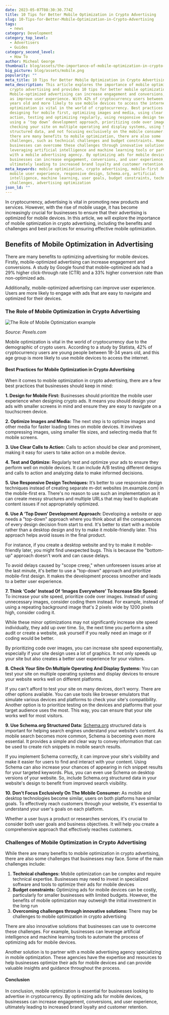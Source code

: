 ```yaml
---
date: 2023-05-07T08:30:30.774Z
title: 10 Tips for Better Mobile Optimization in Crypto Advertising
slug: 10-Tips-for-Better-Mobile-Optimization-in-Crypto-Advertising
tags:
  - news
category: Development
category_top_level:
  - Advertisers
  - Guides
category_second_level:
  - How To
author: Micheal George
thumbnail: blog/assets/the-importance-of-mobile-optimization-in-crypto-advertising.png
big_picture: blog/assets/mobile.png
popularity: ""
meta_title: 10 Tips for Better Mobile Optimization in Crypto Advertising
meta_description: This article explores the importance of mobile optimization in
  crypto advertising and provides 10 tips for better mobile optimization.
  Mobile-optimized advertising can increase engagement and conversions, as well
  as improve user experience. With 42% of cryptocurrency users between 18-34
  years old and more likely to use mobile devices to access the internet, mobile
  optimization is vital in the world of cryptocurrency. Best practices include
  designing for mobile first, optimizing images and media, using clear calls to
  action, testing and optimizing regularly, using responsive design techniques,
  using a ‘top down’ development approach, prioritizing code over images,
  checking your site on multiple operating and display systems, using Schema.org
  structured data, and not focusing exclusively on the mobile consumer.  While
  there are many benefits to mobile optimization, there are also some
  challenges, such as technical challenges and budget constraints. However,
  businesses can overcome these challenges through innovative solutions such as
  leveraging artificial intelligence and machine learning tools or partnering
  with a mobile advertising agency. By optimizing ads for mobile devices,
  businesses can increase engagement, conversions, and user experience,
  ultimately leading to increased brand loyalty and customer retention.
meta_keywords: mobile optimization, crypto advertising, mobile-first design,
  mobile user experience, responsive design, Schema.org, artificial
  intelligence, machine learning, user goals, budget constraints, technical
  challenges, advertising optimization
json_ld: ""
---
```

In cryptocurrency, advertising is vital in promoting new products and services. However, with the rise of mobile usage, it has become increasingly crucial for businesses to ensure that their advertising is optimized for mobile devices. In this article, we will explore the importance of mobile optimization in crypto advertising, including the benefits and challenges and best practices for ensuring effective mobile optimization.

## Benefits of Mobile Optimization in Advertising

There are many benefits to optimizing advertising for mobile devices. Firstly, mobile-optimized advertising can increase engagement and conversions. A study by Google found that mobile-optimized ads had a 29% higher click-through rate (CTR) and a 33% higher conversion rate than non-optimized ads.

Additionally, mobile-optimized advertising can improve user experience. Users are more likely to engage with ads that are easy to navigate and optimized for their devices.

### The Role of Mobile Optimization in Crypto Advertising

![The Role of Mobile Optimization example](https://a-ads.com/blog/assets/pexels-andrea-piacquadio-920382.jpg "The Role of Mobile Optimization example")

*Source: Pexels.com*

Mobile optimization is vital in the world of cryptocurrency due to the demographic of crypto users. According to a study by Statista, 42% of cryptocurrency users are young people between 18-34 years old, and this age group is more likely to use mobile devices to access the internet.

#### **Best Practices for Mobile Optimization in Crypto Advertising**

When it comes to mobile optimization in crypto advertising, there are a few best practices that businesses should keep in mind:

**1. Design for Mobile First:** Businesses should prioritize the mobile user experience when designing crypto ads. It means you should design your ads with smaller screens in mind and ensure they are easy to navigate on a touchscreen device.

**2. Optimize Images and Media:** The next step is to optimize images and other media for faster loading times on mobile devices. It involves compressing images, using smaller file sizes, and selecting media that fit mobile screens.

**3. Use Clear Calls to Action:** Calls to action should be clear and prominent, making it easy for users to take action on a mobile device.

**4. Test and Optimize:** Regularly test and optimize your ads to ensure they perform well on mobile devices. It can include A/B testing different designs and calls to action and analyzing data to make informed decisions.

**5. Use Responsive Design Techniques:** It’s better to use responsive design techniques instead of creating separate m-dot websites (m.example.com) in the mobile-first era. There's no reason to use such an implementation as it can create messy structures and multiple URLs that may lead to duplicate content issues if not appropriately optimized. 

**6. Use A ‘Top Down’ Development Approach:** Developing a website or app needs a "top-down" approach where you think about all the consequences of every design decision from start to end. It's better to start with a mobile rather than a desktop design and try to make it mobile-friendly later. This approach helps avoid issues in the final product.

For instance, if you create a desktop website and try to make it mobile-friendly later, you might find unexpected bugs. This is because the "bottom-up" approach doesn't work and can cause delays.

To avoid delays caused by "scope creep," when unforeseen issues arise at the last minute, it's better to use a "top-down" approach and prioritize mobile-first design. It makes the development process smoother and leads to a better user experience.

**7. Think ‘Code’ Instead Of ‘Images Everywhere’ To Increase Site Speed:** To increase your site speed, prioritize code over images. Instead of using unnecessary images, consider coding them instead. For example, instead of using a repeating background image that's 2 pixels wide by 1200 pixels high, consider coding it.

While these minor optimizations may not significantly increase site speed individually, they add up over time. So, the next time you perform a site audit or create a website, ask yourself if you really need an image or if coding would be better.

By prioritizing code over images, you can increase site speed exponentially, especially if your site design uses a lot of graphics. It not only speeds up your site but also creates a better user experience for your visitors.

**8. Check Your Site On Multiple Operating And Display Systems:** You can test your site on multiple operating systems and display devices to ensure your website works well on different platforms.

If you can't afford to test your site on many devices, don't worry. There are other options available. You can use tools like browser emulators that simulate various devices and platforms to check your site's compatibility. Another option is to prioritize testing on the devices and platforms that your target audience uses the most. This way, you can ensure that your site works well for most visitors.

**9. Use Schema.org Structured Data:** [Schema.org](https://schema.org/) structured data is important for helping search engines understand your website's content. As mobile search becomes more common, Schema is becoming even more essential. It provides a simple and clear way to convey information that can be used to create rich snippets in mobile search results.

If you implement Schema correctly, it can improve your site's visibility and make it easier for users to find and interact with your content. Using Schema can also increase your chances of appearing in rich snippet results for your targeted keywords. Plus, you can even use Schema on desktop versions of your website. So, include Schema.org structured data in your website's design to benefit from improved search visibility.

**10. Don’t Focus Exclusively On The Mobile Consumer:** As mobile and desktop technologies become similar, users on both platforms have similar goals. To effectively reach customers through your website, it's essential to understand your user's goals on each platform.

Whether a user buys a product or researches services, it's crucial to consider both user goals and business objectives. It will help you create a comprehensive approach that effectively reaches customers.

### Challenges of Mobile Optimization in Crypto Advertising

While there are many benefits to mobile optimization in crypto advertising, there are also some challenges that businesses may face. Some of the main challenges include:

1. **Technical challenges:** Mobile optimization can be complex and require technical expertise. Businesses may need to invest in specialized software and tools to optimize their ads for mobile devices
2. **Budget constraints:** Optimizing ads for mobile devices can be costly, particularly for smaller businesses with limited budgets. However, the benefits of mobile optimization may outweigh the initial investment in the long run
3. **Overcoming challenges through innovative solutions:** There may be challenges to mobile optimization in crypto advertising

There are also innovative solutions that businesses can use to overcome these challenges. For example, businesses can leverage artificial intelligence and machine learning tools to automate the process of optimizing ads for mobile devices. 

Another solution is to partner with a mobile advertising agency specializing in mobile optimization. These agencies have the expertise and resources to help businesses optimize their ads for mobile devices and can provide valuable insights and guidance throughout the process.

#### Conclusion

In conclusion, mobile optimization is essential for businesses looking to advertise in cryptocurrency. By optimizing ads for mobile devices, businesses can increase engagement, conversions, and user experience, ultimately leading to increased brand loyalty and customer retention.